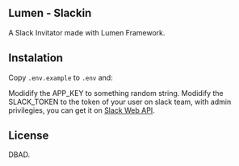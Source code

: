 ## Lumen - Slackin

A Slack Invitator made with Lumen Framework.

## Instalation

Copy <code>.env.example</code> to <code>.env</code> and:

Modidify the APP_KEY to something random string.
Modidify the SLACK_TOKEN to the token of your user on slack team, with admin privilegies, you can get it on [Slack Web API](https://api.slack.com/web#authentication).

## License

DBAD.
